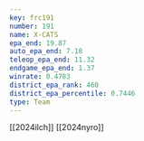 ```yaml
---
key: frc191
number: 191
name: X-CATS
epa_end: 19.87
auto_epa_end: 7.18
teleop_epa_end: 11.32
endgame_epa_end: 1.37
winrate: 0.4783
district_epa_rank: 460
district_epa_percentile: 0.7446
type: Team
---
```

[[2024ilch]]
[[2024nyro]]
